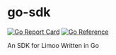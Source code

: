 # go-sdk

[![Go Report Card](https://goreportcard.com/badge/github.com/limoo-im/go-sdk)](https://goreportcard.com/report/github.com/limoo-im/go-sdk)
[![Go Reference](https://pkg.go.dev/badge/github.com/limoo-im/go-sdk.svg)](https://pkg.go.dev/github.com/limoo-im/go-sdk)

An SDK for Limoo Written in Go
